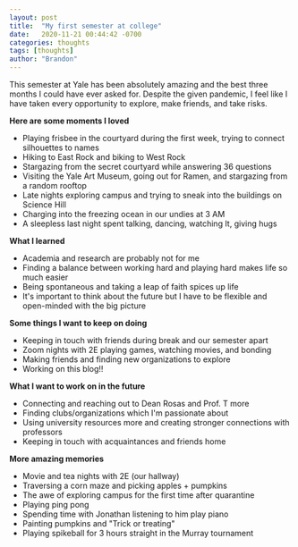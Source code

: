 ```yaml
---
layout: post
title:  "My first semester at college"
date:   2020-11-21 00:44:42 -0700
categories: thoughts
tags: [thoughts]
author: "Brandon"
---
```

This semester at Yale has been absolutely amazing and the best three months I could have ever asked for. Despite the given pandemic, I feel like I have taken every opportunity to explore, make friends, and take risks.

**Here are some moments I loved**
* Playing frisbee in the courtyard during the first week, trying to connect silhouettes to names
* Hiking to East Rock and biking to West Rock
* Stargazing from the secret courtyard while answering 36 questions
* Visiting the Yale Art Museum, going out for Ramen, and stargazing from a random rooftop
* Late nights exploring campus and trying to sneak into the buildings on Science Hill
* Charging into the freezing ocean in our undies at 3 AM
* A sleepless last night spent talking, dancing, watching It, giving hugs

**What I learned**
* Academia and research are probably not for me
* Finding a balance between working hard and playing hard makes life so much easier
* Being spontaneous and taking a leap of faith spices up life
* It's important to think about the future but I have to be flexible and open-minded with the big picture


**Some things I want to keep on doing**
* Keeping in touch with friends during break and our semester apart
* Zoom nights with 2E playing games, watching movies, and bonding
* Making friends and finding new organizations to explore
* Working on this blog!!


**What I want to work on in the future**
* Connecting and reaching out to Dean Rosas and Prof. T more
* Finding clubs/organizations which I'm passionate about
* Using university resources more and creating stronger connections with professors
* Keeping in touch with acquaintances and friends home


**More amazing memories**
* Movie and tea nights with 2E (our hallway)
* Traversing a corn maze and picking apples + pumpkins
* The awe of exploring campus for the first time after quarantine
* Playing ping pong
* Spending time with Jonathan listening to him play piano
* Painting pumpkins and "Trick or treating"
* Playing spikeball for 3 hours straight in the Murray tournament 
